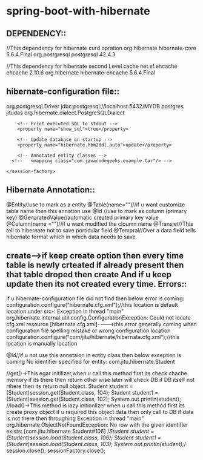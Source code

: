 # spring-boot-with-hibernate
DEPENDENCY::
----------------
//This dependency for hibernate curd opration
		<dependency>
			<groupId>org.hibernate</groupId>
			<artifactId>hibernate-core</artifactId>
			<version>5.6.4.Final</version>
		</dependency>
		<dependency>
			<groupId>org.postgresql</groupId>
			<artifactId>postgresql</artifactId>
			<version>42.4.3</version>
		</dependency>

//This dependency for hibernate second Level cache
        <dependency>
			<groupId>net.sf.ehcache</groupId>
			<artifactId>ehcache</artifactId>
			<version>2.10.6</version>
		</dependency>
		<dependency>
			<groupId>org.hibernate</groupId>
			<artifactId>hibernate-ehcache</artifactId>
			<version>5.6.4.Final</version>
		</dependency>

hibernate-configuration file::
-------------------------------
<?xml version="1.0" encoding="UTF-8"?>
<!DOCTYPE hibernate-configuration PUBLIC
        "-//Hibernate/Hibernate Configuration DTD 3.0//EN"
        "http://www.hibernate.org/dtd/hibernate-configuration-3.0.dtd">
 
<hibernate-configuration>
    <session-factory>
        <!-- Connection settings -->
        <property name="hibernate.connection.driver_class">org.postgresql.Driver</property>
        <property name="hibernate.connection.url">jdbc:postgresql://localhost:5432/MYDB</property>
        <property name="hibernate.connection.username">postgres</property>
        <property name="hibernate.connection.password">jitudas</property>
        <!-- SQL dialect -->
        <property name="hibernate.dialect">org.hibernate.dialect.PostgreSQLDialect</property>
 
        <!-- Print executed SQL to stdout -->
        <property name="show_sql">true</property>
 
        <!-- Update database on startup -->
        <property name="hibernate.hbm2ddl.auto">update</property>
 
        <!-- Annotated entity classes -->
      <!--   <mapping class="com.javacodegeeks.example.Car"/> -->
        
    </session-factory>
</hibernate-configuration>


Hibernate Annotation::
----------------------
@Entity//use to mark as a entity
@Table(name="")//if u want customize table name then this annotion use 
@Id //use to mark as column (primary key)
@GenaratedValue//automatic created primary key value
@Column(name ="")//if u want modified the cloumn name
@Transiet//This tell to hibernate not to save porticular field
@Tempral//Over a data field tells hibernate format which in which data needs to save.

 <property name="hibernate.hbm2ddl.auto">create</property>-->if keep create option then every time table is newly crteated if already present then that table droped then create And if u keep update then its not created every time. 
Errors::
--------
if u hibernate-configuration file did not find then below error is coming:
 configuration.configure("hibernate.cfg.xml");//this location is default location under src-:
Exception in thread "main" org.hibernate.internal.util.config.ConfigurationException: Could not locate cfg.xml resource [hibernate.cfg.xml]---->this error generally coming when configuration file spelling mistake or wrong configuration location
configuration.configure("com/jitu/hibernate/hibernate.cfg.xml");//this location is manually location

@Id//if u not use this annotaion in entity class then below exception is coming 
No identifier specified for entity: com.jitu.hibernate.Student


















//get()->This egar initilizer,when u call this method first its check chache memory if its there then return other wise later will check DB if DB itself not rthere then its return null object.
	    Student student = (Student)session.get(Student.class, 104);
		Student student1 = (Student)session.get(Student.class, 102);
		System.out.println(student);
//load()->This method is lazy initionlizer when u call this method first its create proxy object if u required this object data then only call to DB if data is not there then throughing Exception in thread "main" org.hibernate.ObjectNotFoundException: No row with the given identifier exists: [com.jitu.hibernate.Student#106] 
		/*Student student = (Student)session.load(Student.class, 106);
		Student student1 = (Student)session.load(Student.class, 103);
		System.out.println(student);*/
		session.close();
		sessionFactory.close();
